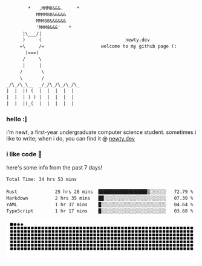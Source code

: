 ```txt
        *   ,MMM8&&&.     *
           MMMM88&&&&&
           MMM88&&&&&&
           'MMM8&&&'   *
      |\___/|
      )     (                               newty.dev
     =\     /=                     welcome to my github page (:
       )===(
      /     \
      |     |
     /       \
     \       /
_/\_/\_\__  _/_/\_/\_/\_/\_
|  |  |( (  |  |  |  |  |
|  |  | ) ) |  |  |  |  |
|  |  |(_(  |  |  |  |  |
```

### hello :]

i'm newt, a first-year undergraduate computer science student. sometimes i like to write; when i do, you can find it @ [newty.dev](https://newty.dev)

### i like code 🦊

here's some info from the past 7 days!

<!--START_SECTION:waka-->

```txt
Total Time: 34 hrs 53 mins

Rust              25 hrs 28 mins  ██████████████████▒░░░░░░   72.79 %
Markdown          2 hrs 35 mins   ██░░░░░░░░░░░░░░░░░░░░░░░   07.39 %
YAML              1 hr 37 mins    █░░░░░░░░░░░░░░░░░░░░░░░░   04.64 %
TypeScript        1 hr 17 mins    █░░░░░░░░░░░░░░░░░░░░░░░░   03.68 %
```

<!--END_SECTION:waka-->

![snake commit graph](https://raw.githubusercontent.com/isitreallyalive/isitreallyalive/refs/heads/snake/ctp-mocha-mauve.svg)
